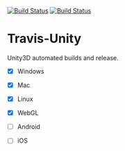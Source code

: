 [![Build Status](https://api.travis-ci.org/rafaelnsantos/Travis-Unity.svg?branch=master)](https://travis-ci.org/rafaelnsantos/Travis-Unity)
[![Build Status](https://sonarcloud.io/api/project_badges/measure?project=travis-unity&metric=alert_status)](https://sonarcloud.io/dashboard?id=travis-unity)

# Travis-Unity
Unity3D automated builds and release.

- [x] Windows

- [x] Mac

- [x] Linux

- [x] WebGL

- [ ] Android

- [ ] iOS
